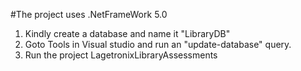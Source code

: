 #The project uses .NetFrameWork 5.0
1. Kindly create a database and name it "LibraryDB"
2. Goto Tools in Visual studio and run an "update-database" query.
3. Run the project
LagetronixLibraryAssessments

